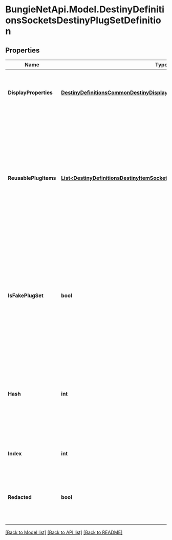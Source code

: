 
# BungieNetApi.Model.DestinyDefinitionsSocketsDestinyPlugSetDefinition

## Properties

Name | Type | Description | Notes
------------ | ------------- | ------------- | -------------
**DisplayProperties** | [**DestinyDefinitionsCommonDestinyDisplayPropertiesDefinition**](DestinyDefinitionsCommonDestinyDisplayPropertiesDefinition.md) | If you want to show these plugs in isolation, these are the display properties for them. | [optional] 
**ReusablePlugItems** | [**List&lt;DestinyDefinitionsDestinyItemSocketEntryPlugItemRandomizedDefinition&gt;**](DestinyDefinitionsDestinyItemSocketEntryPlugItemRandomizedDefinition.md) | This is a list of pre-determined plugs that can be plugged into this socket, without the character having the plug in their inventory.  If this list is populated, you will not be allowed to plug an arbitrary item in the socket: you will only be able to choose from one of these reusable plugs. | [optional] 
**IsFakePlugSet** | **bool** | Mostly for our debugging or reporting bugs, BNet is making \&quot;fake\&quot; plug sets in a desperate effort to reduce socket sizes.   If this is true, the plug set was generated by BNet: if it looks wrong, that&#39;s a good indicator that it&#39;s bungie.net that fucked this up. | [optional] 
**Hash** | **int** | The unique identifier for this entity. Guaranteed to be unique for the type of entity, but not globally.  When entities refer to each other in Destiny content, it is this hash that they are referring to. | [optional] 
**Index** | **int** | The index of the entity as it was found in the investment tables. | [optional] 
**Redacted** | **bool** | If this is true, then there is an entity with this identifier/type combination, but BNet is not yet allowed to show it. Sorry! | [optional] 

[[Back to Model list]](../README.md#documentation-for-models)
[[Back to API list]](../README.md#documentation-for-api-endpoints)
[[Back to README]](../README.md)

